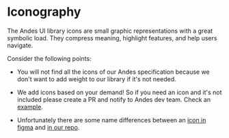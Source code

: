 # Iconography

The Andes UI library icons are small graphic representations with a great symbolic load. They compress meaning, highlight features, and help users navigate.

Consider the following points:

- You will not find all the icons of our Andes specification because we don't want to add weight to our library if it's not needed.
  
- We add icons based on your demand! So if you need an icon and it's not included please create a PR and notify to Andes dev team. Check an [example](https://github.com/mercadolibre/fury_andesui-android/pull/433).

- Unfortunately there are some name differences between an [icon in figma](https://www.figma.com/file/i275NVe7uWWkuQYnpYGVq8/02-Iconography?node-id=1%3A2142) and [in our repo](https://github.com/mercadolibre/fury_andesui-android/tree/master/components/src/main/res/drawable-xhdpi).
